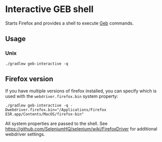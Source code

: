 # Interactive GEB shell

Starts Firefox and provides a shell to execute [Geb](http://www.gebish.org) commands.

## Usage

### Unix

    ./gradlew geb-interactive -q

## Firefox version

If you have multiple versions of firefox installed, you can specify which is used with the `webdriver.firefox.bin`
system property:

    ./gradlew geb-interactive -q -Dwebdriver.firefox.bin="/Applications/Firefox ESR.app/Contents/MacOS/firefox-bin"

All system properties are passed to the shell. See https://github.com/SeleniumHQ/selenium/wiki/FirefoxDriver for
additional webdriver settings.